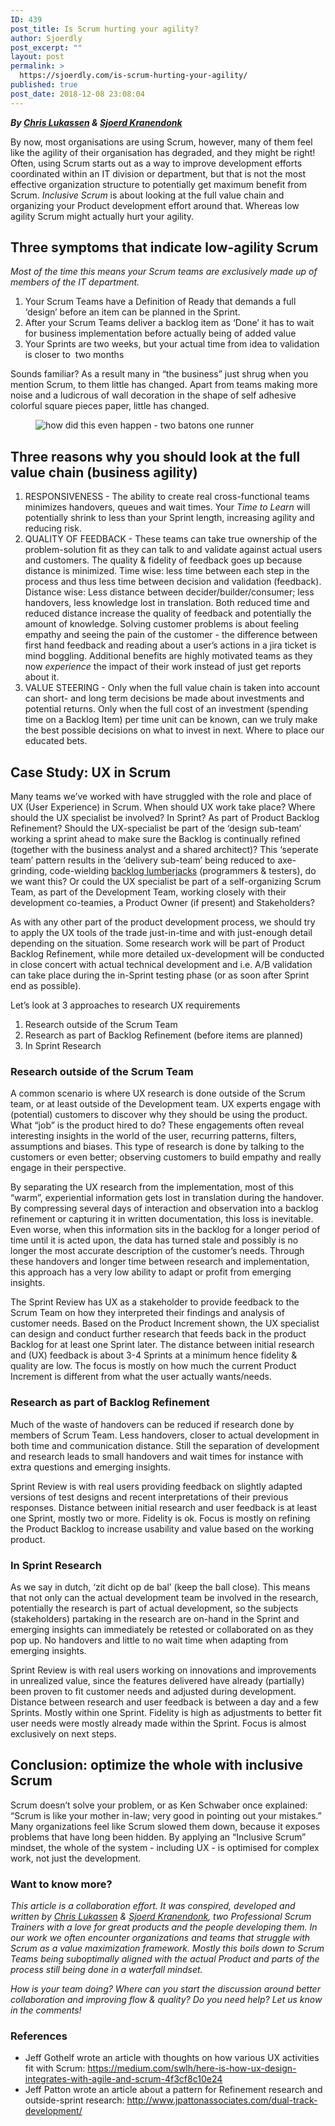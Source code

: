 ```yaml
---
ID: 439
post_title: Is Scrum hurting your agility?
author: Sjoerdly
post_excerpt: ""
layout: post
permalink: >
  https://sjoerdly.com/is-scrum-hurting-your-agility/
published: true
post_date: 2018-12-08 23:08:04
---
```

<!-- wp:paragraph -->
<p><strong><em>By </em><a href="https://www.scrum.org/chris-lukassen"><em>Chris Lukassen</em></a><em> &amp; </em><a href="https://www.scrum.org/sjoerd-kranendonk"><em>Sjoerd Kranendonk</em></a></strong></p>
<!-- /wp:paragraph -->

<!-- wp:paragraph -->
<p>By now, most organisations are using Scrum, however, many of them feel like the agility of their organisation has degraded, and they might be right! Often, using Scrum starts out as a way to improve development efforts coordinated within an IT division or department, but that is not the most effective organization structure to potentially get maximum benefit from Scrum. <em>Inclusive Scrum</em> is about looking at the full value chain and organizing your Product development effort around that. Whereas low agility Scrum might actually hurt your agility.</p>
<!-- /wp:paragraph -->

<!-- wp:heading -->
<h2><strong>Three symptoms that indicate low-agility Scrum</strong></h2>
<!-- /wp:heading -->

<!-- wp:paragraph -->
<p><em>Most of the time this means your Scrum teams are exclusively made up of members of the IT department.</em></p>
<!-- /wp:paragraph -->

<!-- wp:list {"ordered":true} -->
<ol><li>Your Scrum Teams have a Definition of Ready that demands a full ‘design’ before an item can be planned in the Sprint.</li><li>After your Scrum Teams deliver a backlog item as ‘Done’ it has to wait for business implementation before actually being of added value</li><li>Your Sprints are two weeks, but your actual time from idea to validation is closer to &nbsp;two months</li></ol>
<!-- /wp:list -->

<!-- wp:paragraph -->
<p>Sounds familiar? As a result many in “the business” just shrug when you mention Scrum, to them little has changed. Apart from teams making more noise and a ludicrous of wall decoration in the shape of self adhesive colorful square pieces paper, little has changed. </p>
<!-- /wp:paragraph -->

<!-- wp:image {"id":440} -->
<figure class="wp-block-image"><img src="https://sjoerdly.com/wp/wp-content/uploads/2018/12/3397a61aab454a4f05039efa511933984a0de1c771532a4db39cd5efe59db73d.jpg" alt="how did this even happen - two batons one runner" class="wp-image-440"/></figure>
<!-- /wp:image -->

<!-- wp:heading -->
<h2><strong>Three reasons why you should look at the full value chain (business agility)</strong></h2>
<!-- /wp:heading -->

<!-- wp:list {"ordered":true} -->
<ol><li>RESPONSIVENESS - The ability to create real cross-functional teams minimizes handovers, queues and wait times. Your <em>Time to Learn</em> will potentially shrink to less than your Sprint length, increasing agility and reducing risk.</li><li>QUALITY OF FEEDBACK - These teams can take true ownership of the problem-solution fit as they can talk to and validate against actual users and customers. The quality &amp; fidelity of feedback goes up because distance is minimized. Time wise: less time between each step in the process and thus less time between decision and validation (feedback). Distance wise: Less distance between decider/builder/consumer; less handovers, less knowledge lost in translation. Both reduced time and reduced distance increase the quality of feedback and potentially the amount of knowledge. Solving customer problems is about feeling empathy and seeing the pain of the customer - the difference between first hand feedback and reading about a user’s actions in a jira ticket is mind boggling. Additional benefits are highly motivated teams as they now <em>experience</em> the impact of their work instead of just get reports about it.</li><li>VALUE STEERING - Only when the full value chain is taken into account can short- and long term decisions be made about investments and potential returns. Only when the full cost of an investment (spending time on a Backlog Item) per time unit can be known, can we truly make the best possible decisions on what to invest in next. Where to place our educated bets.</li></ol>
<!-- /wp:list -->

<!-- wp:heading -->
<h2><strong>Case Study: UX in Scrum</strong></h2>
<!-- /wp:heading -->

<!-- wp:paragraph -->
<p>Many teams we’ve worked with have struggled with the role and place of UX (User Experience) in Scrum. When should UX work take place? Where should the UX specialist be involved? In Sprint? As part of Product Backlog Refinement? Should the UX-specialist be part of the ‘design sub-team’ working a sprint ahead to make sure the Backlog is continually refined (together with the business analyst and a shared architect)? This ‘seperate team’ pattern results in the ‘delivery sub-team’ being reduced to axe-grinding, code-wielding <a href="https://www.solutionsiq.com/resource/agile-amped-podcast/outcome-over-output-backlog-lumberjack/">backlog lumberjacks</a> (programmers &amp; testers), do we want this? Or could the UX specialist be part of a self-organizing Scrum Team, as part of the Development Team, working closely with their development co-teamies, a Product Owner (if present) and Stakeholders? <br></p>
<!-- /wp:paragraph -->

<!-- wp:paragraph -->
<p>As with any other part of the product development process, we should try to apply the UX tools of the trade just-in-time and with just-enough detail depending on the situation. Some research work will be part of Product Backlog Refinement, while more detailed ux-development will be conducted in close concert with actual technical development and i.e. A/B validation can take place during the in-Sprint testing phase (or as soon after Sprint end as possible). </p>
<!-- /wp:paragraph -->

<!-- wp:paragraph -->
<p>Let’s look at 3 approaches to research UX requirements</p>
<!-- /wp:paragraph -->

<!-- wp:list {"ordered":true} -->
<ol><li>Research outside of the Scrum Team</li><li>Research as part of Backlog Refinement (before items are planned)</li><li>In Sprint Research</li></ol>
<!-- /wp:list -->

<!-- wp:heading {"level":3} -->
<h3><strong>Research outside of the Scrum Team</strong></h3>
<!-- /wp:heading -->

<!-- wp:paragraph -->
<p>A common scenario is where UX research is done outside of the Scrum team, or at least outside of the Development team. UX experts engage with (potential) customers to discover why they should be using the product. What “job” is the product hired to do? These engagements often reveal interesting insights in the world of the user, recurring patterns, filters, assumptions and biases. This type of research is done by talking to the customers or even better; observing customers to build empathy and really engage in their perspective.</p>
<!-- /wp:paragraph -->

<!-- wp:paragraph -->
<p>By separating the UX research from the implementation, most of this “warm”, experiential information gets lost in translation during the handover. By compressing several days of interaction and observation into a backlog refinement or capturing it in written documentation, this loss is inevitable. Even worse, when this information sits in the backlog for a longer period of time until it is acted upon, the data has turned stale and possibly is no longer the most accurate description of the customer’s needs. Through these handovers and longer time between research and implementation, this approach has a very low ability to adapt or profit from emerging insights. </p>
<!-- /wp:paragraph -->

<!-- wp:paragraph -->
<p>The Sprint Review has UX as a stakeholder to provide feedback to the Scrum Team on how they interpreted their findings and analysis of customer needs. Based on the Product Increment shown, the UX specialist can design and conduct further research that feeds back in the product Backlog for at least one Sprint later. The distance between initial research and (UX) feedback is about 3-4 Sprints at a minimum hence fidelity &amp; quality are low. The focus is mostly on how much the current Product Increment is different from what the user actually wants/needs.<br></p>
<!-- /wp:paragraph -->

<!-- wp:heading {"level":3} -->
<h3><strong>Research as part of Backlog Refinement</strong></h3>
<!-- /wp:heading -->

<!-- wp:paragraph -->
<p>Much of the waste of handovers can be reduced if research done by members of Scrum Team. Less handovers, closer to actual development in both time and communication distance. Still the separation of development and research leads to small handovers and wait times for instance with extra questions and emerging insights. </p>
<!-- /wp:paragraph -->

<!-- wp:paragraph -->
<p>Sprint Review is with real users providing feedback on slightly adapted versions of test designs and recent interpretations of their previous responses. Distance between initial research and user feedback is at least one Sprint, mostly two or more. Fidelity is ok. Focus is mostly on refining the Product Backlog to increase usability and value based on the working product.<br></p>
<!-- /wp:paragraph -->

<!-- wp:heading {"level":3} -->
<h3><strong>In Sprint Research</strong></h3>
<!-- /wp:heading -->

<!-- wp:paragraph -->
<p>As we say in dutch, ‘zit dicht op de bal’ (keep the ball close). This means that not only can the actual development team be involved in the research, potentially the research is part of actual development, so the subjects (stakeholders) partaking in the research are on-hand in the Sprint and emerging insights can immediately be retested or collaborated on as they pop up. No handovers and little to no wait time when adapting from emerging insights. </p>
<!-- /wp:paragraph -->

<!-- wp:paragraph -->
<p>Sprint Review is with real users working on innovations and improvements in unrealized value, since the features delivered have already (partially) been proven to fit customer needs and adjusted during development. Distance between research and user feedback is between a day and a few Sprints. Mostly within one Sprint. Fidelity is high as adjustments to better fit user needs were mostly already made within the Sprint. Focus is almost exclusively on next steps.<br></p>
<!-- /wp:paragraph -->

<!-- wp:heading -->
<h2><strong>Conclusion: optimize the whole with inclusive Scrum</strong></h2>
<!-- /wp:heading -->

<!-- wp:paragraph -->
<p>Scrum doesn’t solve your problem, or as Ken Schwaber once explained: “Scrum is like your mother in-law; very good in pointing out your mistakes.” Many organizations feel like Scrum slowed them down, because it exposes problems that have long been hidden. By applying an “Inclusive Scrum” mindset, the whole of the system - including UX - is optimised for complex work, not just the development.<br></p>
<!-- /wp:paragraph -->

<!-- wp:heading {"level":3} -->
<h3><strong>Want to know more?</strong></h3>
<!-- /wp:heading -->

<!-- wp:paragraph -->
<p><em>This article is a collaboration effort. It was conspired, developed and written by </em><a href="https://www.scrum.org/chris-lukassen"><em>Chris Lukassen</em></a><em> &amp; </em><a href="https://www.scrum.org/sjoerd-kranendonk"><em>Sjoerd Kranendonk</em></a><em>, two Professional Scrum Trainers with a love for great products and the people developing them. In our work we often encounter organizations and teams that struggle with Scrum as a value maximization framework. Mostly this boils down to Scrum Teams being suboptimally aligned with the actual Product and parts of the process still being done in a waterfall mindset. </em></p>
<!-- /wp:paragraph -->

<!-- wp:paragraph -->
<p><em>How is your team doing? Where can you start the discussion around better collaboration and improving flow &amp; quality? Do you need help? Let us know in the comments! </em></p>
<!-- /wp:paragraph -->

<!-- wp:heading {"level":3} -->
<h3><strong>References</strong></h3>
<!-- /wp:heading -->

<!-- wp:list -->
<ul><li>Jeff Gothelf wrote an article with thoughts on how various UX activities fit with Scrum: <a href="https://medium.com/swlh/here-is-how-ux-design-integrates-with-agile-and-scrum-4f3cf8c10e24">https://medium.com/swlh/here-is-how-ux-design-integrates-with-agile-and-scrum-4f3cf8c10e24</a> </li><li>Jeff Patton wrote an article about a pattern for Refinement research and outside-sprint research: <a href="http://www.jpattonassociates.com/dual-track-development/">http://www.jpattonassociates.com/dual-track-development/</a></li></ul>
<!-- /wp:list -->